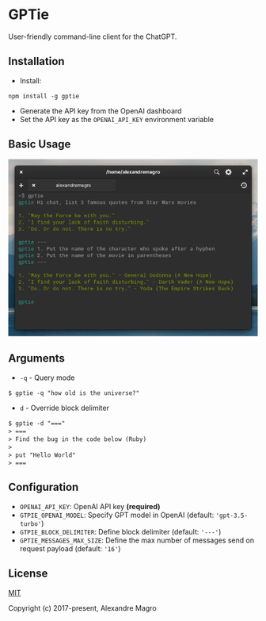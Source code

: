 # GPTie

User-friendly command-line client for the ChatGPT.

## Installation

- Install:

```shell
npm install -g gptie
```

- Generate the API key from the OpenAI dashboard
- Set the API key as the `OPENAI_API_KEY` environment variable


## Basic Usage

<p align="center">
  <img src="assets/example.png"/>
</p>

## Arguments

- `-q` - Query mode

```
$ gptie -q "how old is the universe?"
```

- `d` - Override block delimiter

```
$ gptie -d "==="
> ===
> Find the bug in the code below (Ruby)
>
> put "Hello World"
> ===
```

## Configuration

- `OPENAI_API_KEY`: OpenAI API key **(required)**
- `GTPIE_OPENAI_MODEL`: Specify GPT model in OpenAI (default: `'gpt-3.5-turbo'`)
- `GTPIE_BLOCK_DELIMITER`: Define block delimiter (default: `'---'`)
- `GPTIE_MESSAGES_MAX_SIZE`: Define the max number of messages send on request payload
  (default: `'16'`)

## License

[MIT](http://opensource.org/licenses/MIT)

Copyright (c) 2017-present, Alexandre Magro

